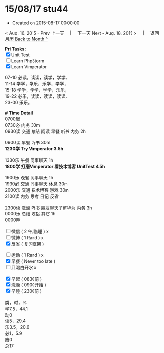 # 15/08/17 stu44

- Created on 2015-08-17 00:00:00

[< Aug. 16, 2015 - Prev 上一天](_archived/lifelogs/2015/08/d16.md) &nbsp; &nbsp; | &nbsp; &nbsp; [下一天 Next - Aug. 18, 2015 >](_archived/lifelogs/2015/08/d18.md) &nbsp; &nbsp; |  &nbsp; &nbsp; [返回月历 Back to Month ^](_archived/lifelogs/2015/08/index.md)
<br/><div><strong>Pri Tasks:</strong></div><div><input checked="true" type="checkbox"/>Unit Test</div><div><input type="checkbox"/>Learn PhpStorm</div><div><input checked="true" type="checkbox"/>Learn Vimperator<br/></div><div><br/></div><div>07-10 必读，读读，读学，学学，</div><div>11-14 学学，学乐，乐学，学学，</div><div>15-18 学学，学学，学学，乐乐，</div><div>19-22 必乐，读读，读读，读读，</div><div>23-00 乐乐。</div><div><br/></div><div><b># Time Detail</b></div><div>0700起</div><div>0730必 内务 30m</div><div>0930读 交通 总结 阅读 早餐 听书 内务 2h</div><div><b><br/></b></div><div>0900读 早餐 听书 30m</div><div><strong>1230学 Try Vimperator 3.5h</strong></div><div><br clear="none"/></div><div>1330乐 午餐 同事聊天 1h</div><div><strong>1800学 打磨Vimperator </strong><strong>看技术博客 UnitTest </strong><strong>4.5h</strong></div><div><br/></div><div>1900乐 晚餐 同事聊天 1h</div><div>1930必 交通 同事聊天 休息 30m</div><div>2000乐 交通 技术博客 游戏 30m</div><div>2100读 内务 思考 日记 反省</div><div><br/></div><div>2300读 洗澡 听书 朋友聊天了解华为 内务 3h</div><div>0000乐 总结 收拾 其它 1h</div><div>0000睡</div><div><br/></div><div><input type="checkbox"/>微信 ( 2 午/临睡 ) x</div><div><input type="checkbox"/>微博 ( 1 Rand ) x</div><div><input checked="true" type="checkbox"/>反省 ( 复习框架 ) </div><div><br/></div><div><div><input type="checkbox"/>运动 ( 1 Rand ) x</div><div><input checked="true" type="checkbox"/>早餐 ( Never too late ) </div></div><div><input type="checkbox"/>只喝白开水 x</div><div><br/></div><div><input checked="true" type="checkbox"/>早起 ( 0830前 ) </div><div><input checked="true" type="checkbox"/>洗澡 ( 0900开始 ) <br/></div><div><input checked="true" type="checkbox"/>早睡 ( 2300前 ) </div><div><br clear="none"/></div><div>类，时，%<br clear="none"/>学7.5，44.1<br clear="none"/>动0<br clear="none"/>读5，29.4<br clear="none"/>乐3.5，20.6<br clear="none"/>必1，5.9<br clear="none"/>废0<br clear="none"/>总17</div>
